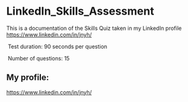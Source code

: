 # LinkedIn_Skills_Assessment
This is a documentation of the Skills Quiz taken in my LinkedIn profile https://www.linkedin.com/in/jnyh/


﻿ Test duration: 90 seconds per question

﻿ Number of questions: 15



## My profile:
https://www.linkedin.com/in/jnyh/

